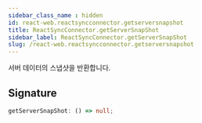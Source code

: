 ```yaml
---
sidebar_class_name : hidden
id: react-web.reactsyncconnector.getserversnapshot
title: ReactSyncConnector.getServerSnapShot
sidebar_label: ReactSyncConnector.getServerSnapShot
slug: /react-web.reactsyncconnector.getserversnapshot
---
```






서버 데이터의 스냅샷을 반환합니다.

## Signature

```typescript
getServerSnapShot: () => null;
```
